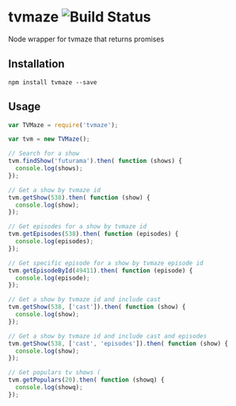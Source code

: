 # tvmaze ![Build Status](https://travis-ci.org/jonhester/tvmaze.svg?branch=master)
Node wrapper for tvmaze that returns promises

## Installation
```
npm install tvmaze --save
```

## Usage

```js
var TVMaze = require('tvmaze');

var tvm = new TVMaze();

// Search for a show
tvm.findShow('futurama').then( function (shows) {
  console.log(shows);
});

// Get a show by tvmaze id
tvm.getShow(538).then( function (show) {
  console.log(show);
});

// Get episodes for a show by tvmaze id
tvm.getEpisodes(538).then( function (episodes) {
  console.log(episodes);
});

// Get specific episode for a show by tvmaze episode id
tvm.getEpisodeById(49411).then( function (episode) {
  console.log(episode);
});

// Get a show by tvmaze id and include cast
tvm.getShow(538, ['cast']).then( function (show) {
  console.log(show);
});

// Get a show by tvmaze id and include cast and episodes
tvm.getShow(538, ['cast', 'episodes']).then( function (show) {
  console.log(show);
});

// Get populars tv shows (
tvm.getPopulars(20).then( function (showq) {
  console.log(showq);
});
```
